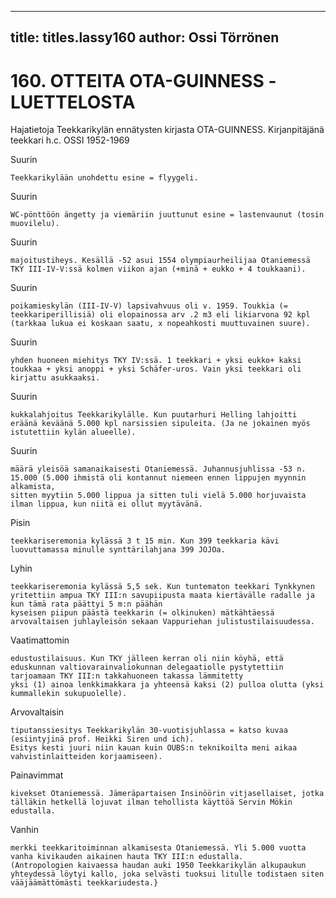 
---

title: titles.lassy160
author: Ossi Törrönen
---


    
# 160. OTTEITA OTA-GUINNESS -LUETTELOSTA 
Hajatietoja Teekkarikylän ennätysten kirjasta OTA-GUINNESS. Kirjanpitäjänä teekkari h.c. OSSI 1952-1969 

Suurin 	

    Teekkarikylään unohdettu esine = flyygeli. 
Suurin 	

    WC-pönttöön ängetty ja viemäriin juuttunut esine = lastenvaunut (tosin muovilelu). 
Suurin 	

    majoitustiheys. Kesällä -52 asui 1554 olympiaurheilijaa Otaniemessä TKY III-IV-V:ssä kolmen viikon ajan (+minä + eukko + 4 toukkaani). 
Suurin 	

    poikamieskylän (III-IV-V) lapsivahvuus oli v. 1959. Toukkia (= teekkariperillisiä) oli elopainossa arv .2 m3 eli likiarvona 92 kpl 
    (tarkkaa lukua ei koskaan saatu, x nopeahkosti muuttuvainen suure). 
Suurin 	

    yhden huoneen miehitys TKY IV:ssä. 1 teekkari + yksi eukko+ kaksi toukkaa + yksi anoppi + yksi Schäfer-uros. Vain yksi teekkari oli kirjattu asukkaaksi. 
Suurin 	

    kukkalahjoitus Teekkarikylälle. Kun puutarhuri Helling lahjoitti eräänä keväänä 5.000 kpl narsissien sipuleita. (Ja ne jokainen myös istutettiin kylän alueelle). 
Suurin 	

    määrä yleisöä samanaikaisesti Otaniemessä. Juhannusjuhlissa -53 n. 15.000 (5.000 ihmistä oli kontannut niemeen ennen lippujen myynnin alkamista,
    sitten myytiin 5.000 lippua ja sitten tuli vielä 5.000 horjuvaista ilman lippua, kun niitä ei ollut myytävänä. 
Pisin 	

    teekkariseremonia kylässä 3 t 15 min. Kun 399 teekkaria kävi luovuttamassa minulle synttärilahjana 399 JOJOa. 
Lyhin 	

    teekkariseremonia kylässä 5,5 sek. Kun tuntematon teekkari Tynkkynen yritettiin ampua TKY III:n savupiipusta maata kiertävälle radalle ja kun tämä rata päättyi 5 m:n päähän
    kyseisen piipun päästä teekkarin (= olkinuken) mätkähtäessä arvovaltaisen juhlayleisön sekaan Vappuriehan julistustilaisuudessa. 
Vaatimattomin 

    edustustilaisuus. Kun TKY jälleen kerran oli niin köyhä, että eduskunnan valtiovarainvaliokunnan delegaatiolle pystytettiin tarjoamaan TKY III:n takkahuoneen takassa lämmitetty
    yksi (1) ainoa lenkkimakkara ja yhteensä kaksi (2) pulloa olutta (yksi kummallekin sukupuolelle). 
Arvovaltaisin 

    tiputanssiesitys Teekkarikylän 30-vuotisjuhlassa = katso kuvaa (esiintyjinä prof. Heikki Siren und ich).
    Esitys kesti juuri niin kauan kuin OUBS:n teknikoilta meni aikaa vahvistinlaitteiden korjaamiseen). 
Painavimmat 

    kivekset Otaniemessä. Jämeräpartaisen Insinöörin vitjasellaiset, jotka tälläkin hetkellä lojuvat ilman tehollista käyttöä Servin Mökin edustalla. 
Vanhin 

    merkki teekkaritoiminnan alkamisesta Otaniemessä. Yli 5.000 vuotta vanha kivikauden aikainen hauta TKY III:n edustalla.
    (Antropologien kaivaessa haudan auki 1950 Teekkarikylän alkupaukun yhteydessä löytyi kallo, joka selvästi tuoksui litulle todistaen siten vääjäämättömästi teekkariudesta.} 

